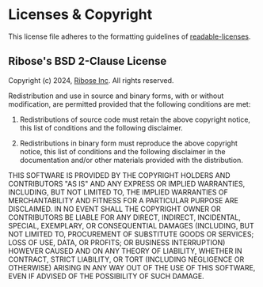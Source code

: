 Licenses & Copyright
====================

This license file adheres to the formatting guidelines of
[readable-licenses](https://github.com/nevir/readable-licenses).


Ribose's BSD 2-Clause License
-----------------------------

Copyright (c) 2024, [Ribose Inc](https://www.ribose.com).
All rights reserved.

Redistribution and use in source and binary forms, with or without modification,
are permitted provided that the following conditions are met:

1.  Redistributions of source code must retain the above copyright notice,
    this list of conditions and the following disclaimer.

2.  Redistributions in binary form must reproduce the above copyright notice,
    this list of conditions and the following disclaimer in the documentation
    and/or other materials provided with the distribution.

THIS SOFTWARE IS PROVIDED BY THE COPYRIGHT HOLDERS AND CONTRIBUTORS "AS IS" AND
ANY EXPRESS OR IMPLIED WARRANTIES, INCLUDING, BUT NOT LIMITED TO, THE IMPLIED
WARRANTIES OF MERCHANTABILITY AND FITNESS FOR A PARTICULAR PURPOSE ARE
DISCLAIMED. IN NO EVENT SHALL THE COPYRIGHT OWNER OR CONTRIBUTORS BE LIABLE
FOR ANY DIRECT, INDIRECT, INCIDENTAL, SPECIAL, EXEMPLARY, OR CONSEQUENTIAL
DAMAGES (INCLUDING, BUT NOT LIMITED TO, PROCUREMENT OF SUBSTITUTE GOODS OR
SERVICES; LOSS OF USE, DATA, OR PROFITS; OR BUSINESS INTERRUPTION) HOWEVER
CAUSED AND ON ANY THEORY OF LIABILITY, WHETHER IN CONTRACT, STRICT LIABILITY,
OR TORT (INCLUDING NEGLIGENCE OR OTHERWISE) ARISING IN ANY WAY OUT OF THE USE OF
THIS SOFTWARE, EVEN IF ADVISED OF THE POSSIBILITY OF SUCH DAMAGE.